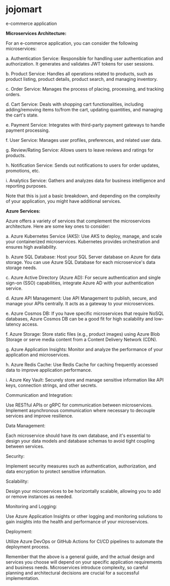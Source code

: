 # jojomart
e-commerce application

**Microservices Architecture:**

For an e-commerce application, you can consider the following microservices:

a. Authentication Service: Responsible for handling user authentication and authorization. It generates and validates JWT tokens for user sessions.

b. Product Service: Handles all operations related to products, such as product listing, product details, product search, and managing inventory.

c. Order Service: Manages the process of placing, processing, and tracking orders.

d. Cart Service: Deals with shopping cart functionalities, including adding/removing items to/from the cart, updating quantities, and managing the cart's state.

e. Payment Service: Integrates with third-party payment gateways to handle payment processing.

f. User Service: Manages user profiles, preferences, and related user data.

g. Review/Rating Service: Allows users to leave reviews and ratings for products.

h. Notification Service: Sends out notifications to users for order updates, promotions, etc.

i. Analytics Service: Gathers and analyzes data for business intelligence and reporting purposes.

Note that this is just a basic breakdown, and depending on the complexity of your application, you might have additional services.

**Azure Services:**

Azure offers a variety of services that complement the microservices architecture. Here are some key ones to consider:

a. Azure Kubernetes Service (AKS): Use AKS to deploy, manage, and scale your containerized microservices. Kubernetes provides orchestration and ensures high availability.

b. Azure SQL Database: Host your SQL Server database on Azure for data storage. You can use Azure SQL Database for each microservice's data storage needs.

c. Azure Active Directory (Azure AD): For secure authentication and single sign-on (SSO) capabilities, integrate Azure AD with your authentication service.

d. Azure API Management: Use API Management to publish, secure, and manage your APIs centrally. It acts as a gateway to your microservices.

e. Azure Cosmos DB: If you have specific microservices that require NoSQL databases, Azure Cosmos DB can be a good fit for high scalability and low-latency access.

f. Azure Storage: Store static files (e.g., product images) using Azure Blob Storage or serve media content from a Content Delivery Network (CDN).

g. Azure Application Insights: Monitor and analyze the performance of your application and microservices.

h. Azure Redis Cache: Use Redis Cache for caching frequently accessed data to improve application performance.

i. Azure Key Vault: Securely store and manage sensitive information like API keys, connection strings, and other secrets.

Communication and Integration:

Use RESTful APIs or gRPC for communication between microservices. Implement asynchronous communication where necessary to decouple services and improve resilience.

Data Management:

Each microservice should have its own database, and it's essential to design your data models and database schemas to avoid tight coupling between services.

Security:

Implement security measures such as authentication, authorization, and data encryption to protect sensitive information.

Scalability:

Design your microservices to be horizontally scalable, allowing you to add or remove instances as needed.

Monitoring and Logging:

Use Azure Application Insights or other logging and monitoring solutions to gain insights into the health and performance of your microservices.

Deployment:

Utilize Azure DevOps or GitHub Actions for CI/CD pipelines to automate the deployment process.

Remember that the above is a general guide, and the actual design and services you choose will depend on your specific application requirements and business needs. Microservices introduce complexity, so careful planning and architectural decisions are crucial for a successful implementation.





